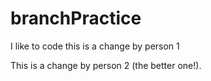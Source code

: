# branchPractice
I like to code
this is a change by person 1

This is a change by person 2 (the better one!).
